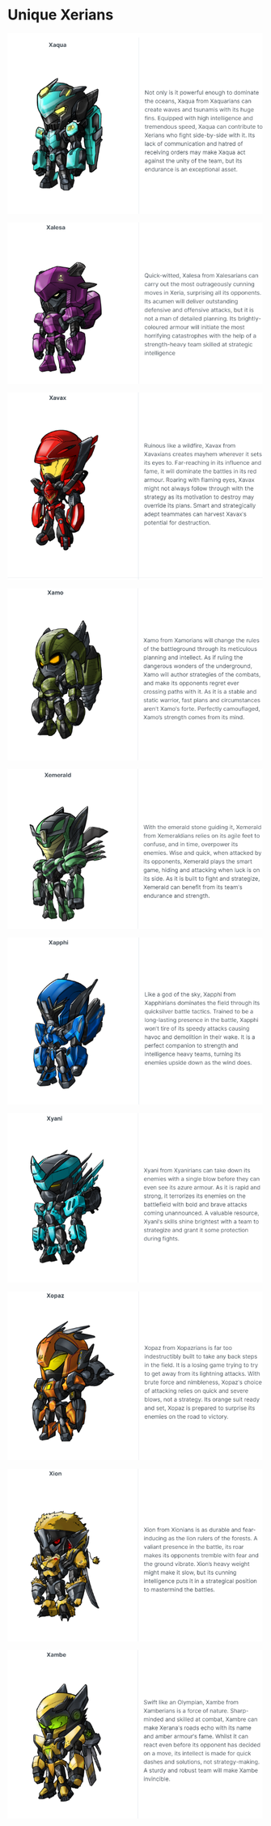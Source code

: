 # Unique Xerians

![](<../.gitbook/assets/image (21).png>)

![](<../.gitbook/assets/image (4).png>)

![](<../.gitbook/assets/image (16).png>)

![](<../.gitbook/assets/image (20).png>)

![](<../.gitbook/assets/image (1).png>)

![](<../.gitbook/assets/image (22).png>)

![](<../.gitbook/assets/image (17).png>)

![](<../.gitbook/assets/image (18).png>)

![](<../.gitbook/assets/image (8).png>)

![](<../.gitbook/assets/image (6).png>)
